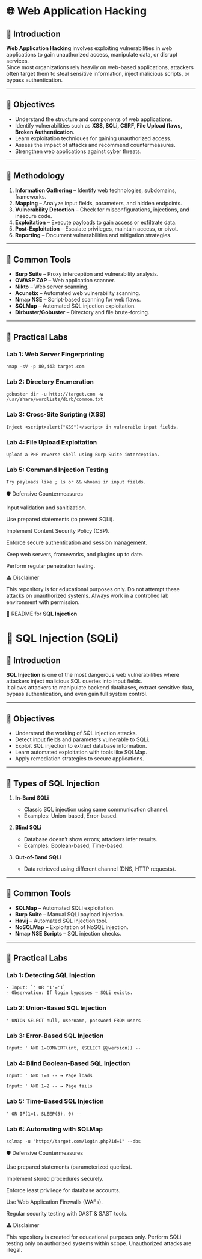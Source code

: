 # 🌐 Web Application Hacking

## 📌 Introduction
**Web Application Hacking** involves exploiting vulnerabilities in web applications to gain unauthorized access, manipulate data, or disrupt services.  
Since most organizations rely heavily on web-based applications, attackers often target them to steal sensitive information, inject malicious scripts, or bypass authentication.

---

## 🎯 Objectives
- Understand the structure and components of web applications.  
- Identify vulnerabilities such as **XSS, SQLi, CSRF, File Upload flaws, Broken Authentication**.  
- Learn exploitation techniques for gaining unauthorized access.  
- Assess the impact of attacks and recommend countermeasures.  
- Strengthen web applications against cyber threats.  

---

## 📂 Methodology
1. **Information Gathering** – Identify web technologies, subdomains, frameworks.  
2. **Mapping** – Analyze input fields, parameters, and hidden endpoints.  
3. **Vulnerability Detection** – Check for misconfigurations, injections, and insecure code.  
4. **Exploitation** – Execute payloads to gain access or exfiltrate data.  
5. **Post-Exploitation** – Escalate privileges, maintain access, or pivot.  
6. **Reporting** – Document vulnerabilities and mitigation strategies.  

---

## 🧰 Common Tools
- **Burp Suite** – Proxy interception and vulnerability analysis.  
- **OWASP ZAP** – Web application scanner.  
- **Nikto** – Web server scanning.  
- **Acunetix** – Automated web vulnerability scanning.  
- **Nmap NSE** – Script-based scanning for web flaws.  
- **SQLMap** – Automated SQL injection exploitation.  
- **Dirbuster/Gobuster** – Directory and file brute-forcing.  

---

## 🧪 Practical Labs
### Lab 1: Web Server Fingerprinting
 
    nmap -sV -p 80,443 target.com

### Lab 2: Directory Enumeration

    gobuster dir -u http://target.com -w /usr/share/wordlists/dirb/common.txt

### Lab 3: Cross-Site Scripting (XSS)

    Inject <script>alert("XSS")</script> in vulnerable input fields.

### Lab 4: File Upload Exploitation

    Upload a PHP reverse shell using Burp Suite interception.

### Lab 5: Command Injection Testing

    Try payloads like ; ls or && whoami in input fields.
🛡️ Defensive Countermeasures

Input validation and sanitization.

Use prepared statements (to prevent SQLi).

Implement Content Security Policy (CSP).

Enforce secure authentication and session management.

Keep web servers, frameworks, and plugins up to date.

Perform regular penetration testing.

⚠️ Disclaimer

This repository is for educational purposes only.
Do not attempt these attacks on unauthorized systems. Always work in a controlled lab environment with permission.


 📄 README for **SQL Injection**  


# 💉 SQL Injection (SQLi)

## 📌 Introduction
**SQL Injection** is one of the most dangerous web vulnerabilities where attackers inject malicious SQL queries into input fields.  
It allows attackers to manipulate backend databases, extract sensitive data, bypass authentication, and even gain full system control.

---

## 🎯 Objectives
- Understand the working of SQL injection attacks.  
- Detect input fields and parameters vulnerable to SQLi.  
- Exploit SQL injection to extract database information.  
- Learn automated exploitation with tools like SQLMap.  
- Apply remediation strategies to secure applications.  

---

## 📂 Types of SQL Injection
1. **In-Band SQLi**
   - Classic SQL injection using same communication channel.  
   - Examples: Union-based, Error-based.  

2. **Blind SQLi**
   - Database doesn’t show errors; attackers infer results.  
   - Examples: Boolean-based, Time-based.  

3. **Out-of-Band SQLi**
   - Data retrieved using different channel (DNS, HTTP requests).  

---

## 🧰 Common Tools
- **SQLMap** – Automated SQLi exploitation.  
- **Burp Suite** – Manual SQLi payload injection.  
- **Havij** – Automated SQL injection tool.  
- **NoSQLMap** – Exploitation of NoSQL injection.  
- **Nmap NSE Scripts** – SQL injection checks.  

---

## 🧪 Practical Labs
### Lab 1: Detecting SQL Injection
   
    - Input: `' OR '1'='1`  
    - Observation: If login bypasses → SQLi exists.  

### Lab 2: Union-Based SQL Injection

    ' UNION SELECT null, username, password FROM users --

### Lab 3: Error-Based SQL Injection

    Input: ' AND 1=CONVERT(int, (SELECT @@version)) --

### Lab 4: Blind Boolean-Based SQL Injection

    Input: ' AND 1=1 -- → Page loads

    Input: ' AND 1=2 -- → Page fails

### Lab 5: Time-Based SQL Injection

    ' OR IF(1=1, SLEEP(5), 0) --

### Lab 6: Automating with SQLMap

    sqlmap -u "http://target.com/login.php?id=1" --dbs

🛡️ Defensive Countermeasures

Use prepared statements (parameterized queries).

Implement stored procedures securely.

Enforce least privilege for database accounts.

Use Web Application Firewalls (WAFs).

Regular security testing with DAST & SAST tools.

⚠️ Disclaimer

This repository is created for educational purposes only.
Perform SQLi testing only on authorized systems within scope. Unauthorized attacks are illegal.
